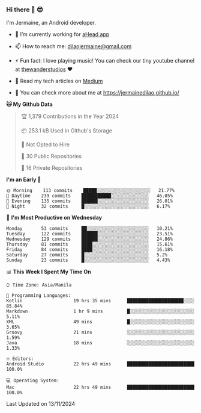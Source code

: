 ### Hi there 👋 😎
I'm Jermaine, an Android developer.

- 🔭 I’m currently working for [aHead app](https://www.ahead-app.com/)

- 📫 How to reach me: dilaojermaine@gmail.com

- ⚡ Fun fact: I love playing music! You can check our tiny youtube channel at [thewanderstudios](https://www.youtube.com/thewanderstudios) ♥️

- 📖 Read my tech articles on [Medium](https://jermainedilao.medium.com/)

- 👀 You can check more about me at https://jermainedilao.github.io/

<!--
**jermainedilao/jermainedilao** is a ✨ _special_ ✨ repository because its `README.md` (this file) appears on your GitHub profile.

Here are some ideas to get you started:

- 🔭 I’m currently working on ...
- 🌱 I’m currently learning ...
- 👯 I’m looking to collaborate on ...
- 🤔 I’m looking for help with ...
- 💬 Ask me about ...
- 📫 How to reach me: ...
- 😄 Pronouns: ...
- ⚡ Fun fact: ...
-->

<!--START_SECTION:waka-->
**🐱 My Github Data** 

> 🏆 1,379 Contributions in the Year 2024
 > 
> 📦 253.1 kB Used in Github's Storage 
 > 
> 🚫 Not Opted to Hire
 > 
> 📜 30 Public Repositories 
 > 
> 🔑 16 Private Repositories  
 > 
**I'm an Early 🐤** 

```text
🌞 Morning    113 commits    █████░░░░░░░░░░░░░░░░░░░░   21.77% 
🌆 Daytime    239 commits    ███████████░░░░░░░░░░░░░░   46.05% 
🌃 Evening    135 commits    ██████░░░░░░░░░░░░░░░░░░░   26.01% 
🌙 Night      32 commits     █░░░░░░░░░░░░░░░░░░░░░░░░   6.17%

```
📅 **I'm Most Productive on Wednesday** 

```text
Monday       53 commits     ██░░░░░░░░░░░░░░░░░░░░░░░   10.21% 
Tuesday      122 commits    ██████░░░░░░░░░░░░░░░░░░░   23.51% 
Wednesday    129 commits    ██████░░░░░░░░░░░░░░░░░░░   24.86% 
Thursday     81 commits     ████░░░░░░░░░░░░░░░░░░░░░   15.61% 
Friday       84 commits     ████░░░░░░░░░░░░░░░░░░░░░   16.18% 
Saturday     27 commits     █░░░░░░░░░░░░░░░░░░░░░░░░   5.2% 
Sunday       23 commits     █░░░░░░░░░░░░░░░░░░░░░░░░   4.43%

```


📊 **This Week I Spent My Time On** 

```text
⌚︎ Time Zone: Asia/Manila

💬 Programming Languages: 
Kotlin                   19 hrs 35 mins      █████████████████████░░░░   85.84% 
Markdown                 1 hr 9 mins         █░░░░░░░░░░░░░░░░░░░░░░░░   5.11% 
XML                      49 mins             █░░░░░░░░░░░░░░░░░░░░░░░░   3.65% 
Groovy                   21 mins             ░░░░░░░░░░░░░░░░░░░░░░░░░   1.59% 
Java                     18 mins             ░░░░░░░░░░░░░░░░░░░░░░░░░   1.33%

🔥 Editors: 
Android Studio           22 hrs 49 mins      █████████████████████████   100.0%

💻 Operating System: 
Mac                      22 hrs 49 mins      █████████████████████████   100.0%

```


 Last Updated on 13/11/2024
<!--END_SECTION:waka-->
